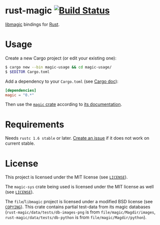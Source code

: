 rust-magic [![Build Status](https://travis-ci.org/robo9k/rust-magic.svg?branch=master)](https://travis-ci.org/robo9k/rust-magic)
==========
[libmagic](http://darwinsys.com/file/) bindings for [Rust](http://www.rust-lang.org/).


# Usage

Create a new Cargo project (or edit your existing one):

```sh
$ cargo new --bin magic-usage && cd magic-usage/
$ $EDITOR Cargo.toml
```

Add a dependency to your `Cargo.toml` (see [Cargo doc](http://doc.crates.io/guide.html#adding-dependencies)):

```toml
[dependencies]
magic = "0.*"
```

Then use the [`magic` crate](https://crates.io/crates/magic) according to [its documentation](https://robo9k.github.io/rust-magic/magic/#usage-example).


# Requirements

Needs `rustc 1.6 stable` or later. [Create an issue](https://github.com/robo9k/rust-magic/issues/new) if it does not work on current stable.


# License

This project is licensed under the MIT license (see [`LICENSE`](https://github.com/robo9k/rust-magic/blob/master/LICENSE)).

The `magic-sys` crate being used is licensed under the MIT license as well (see [`LICENSE`](https://github.com/robo9k/rust-magic-sys/blob/master/LICENSE)).

The `file`/`libmagic` project is licensed under a modified BSD license (see [`COPYING`](https://github.com/file/file/blob/master/COPYING)).
This crate contains partial test-data from its magic databases (`rust-magic/data/tests/db-images-png` is from `file/magic/Magdir/images`, `rust-magic/data/tests/db-python` is from `file/magic/Magdir/python`).
